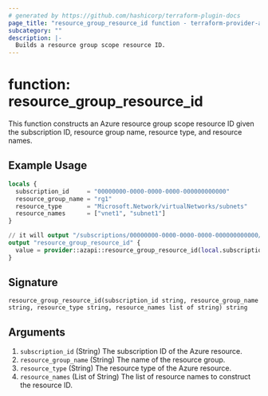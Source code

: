 ```yaml
---
# generated by https://github.com/hashicorp/terraform-plugin-docs
page_title: "resource_group_resource_id function - terraform-provider-azapi"
subcategory: ""
description: |-
  Builds a resource group scope resource ID.
---
```


# function: resource_group_resource_id

This function constructs an Azure resource group scope resource ID given the subscription ID, resource group name, resource type, and resource names.

## Example Usage

```terraform
locals {
  subscription_id     = "00000000-0000-0000-0000-000000000000"
  resource_group_name = "rg1"
  resource_type       = "Microsoft.Network/virtualNetworks/subnets"
  resource_names      = ["vnet1", "subnet1"]
}

// it will output "/subscriptions/00000000-0000-0000-0000-000000000000/resourceGroups/rg1/providers/Microsoft.Network/virtualNetworks/vnet1/subnets/subnet1"
output "resource_group_resource_id" {
  value = provider::azapi::resource_group_resource_id(local.subscription_id, local.resource_group_name, local.resource_type, local.resource_names)
}
```

## Signature

<!-- signature generated by tfplugindocs -->
```text
resource_group_resource_id(subscription_id string, resource_group_name string, resource_type string, resource_names list of string) string
```

## Arguments

<!-- arguments generated by tfplugindocs -->
1. `subscription_id` (String) The subscription ID of the Azure resource.
1. `resource_group_name` (String) The name of the resource group.
1. `resource_type` (String) The resource type of the Azure resource.
1. `resource_names` (List of String) The list of resource names to construct the resource ID.

